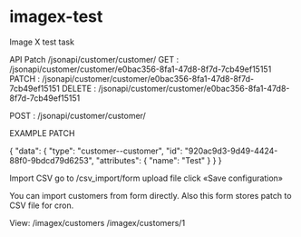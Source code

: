 # imagex-test


Image X test task


API 
Patch /jsonapi/customer/customer/
GET : /jsonapi/customer/customer/e0bac356-8fa1-47d8-8f7d-7cb49ef15151
PATCH : /jsonapi/customer/customer/e0bac356-8fa1-47d8-8f7d-7cb49ef15151
DELETE : /jsonapi/customer/customer/e0bac356-8fa1-47d8-8f7d-7cb49ef15151

POST : /jsonapi/customer/customer/

EXAMPLE PATCH 

{
  "data": {
    "type": "customer--customer",
    "id": "920ac9d3-9d49-4424-88f0-9bdcd79d6253",
    "attributes": {
      "name": "Test"
    }
  }
}


Import CSV
go to /csv_import/form
upload file
click «Save configuration»

You can import customers from form directly.
Also this form stores patch to CSV file for cron.


View: 
/imagex/customers
/imagex/customers/1
